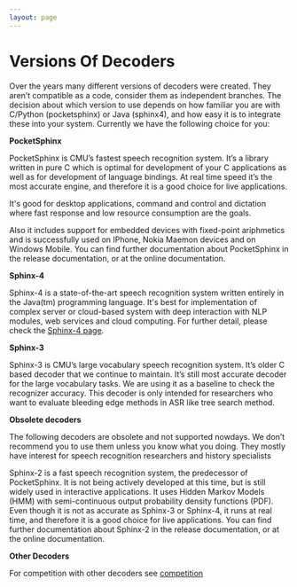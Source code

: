 ```yaml
---
layout: page 
---
```

# Versions Of Decoders

Over the years many different versions of decoders were created. They aren’t 
compatible as a code, consider 
them as independent branches. The decision about which version to use depends 
on how familiar you are with 
C/Python (pocketsphinx) or Java (sphinx4), and how easy it is to integrate 
these into your system. Currently
 we have the following choice for you:

**PocketSphinx**

PocketSphinx is CMU’s fastest speech recognition system. It’s a library written 
in pure C which is 
optimal for development of your C applications as well as for development of 
language bindings. At 
real time speed it’s the most accurate engine, and therefore it is a good 
choice for live applications.

It's good for desktop applications, command and control and dictation where 
fast response and low resource
consumption are the goals.

Also it includes support for embedded devices with fixed-point ariphmetics and 
is successfully used on 
IPhone, Nokia Maemon devices and on Windows Mobile. You can find further 
documentation about PocketSphinx 
in the release documentation, or at the online documentation.

**Sphinx-4**

Sphinx-4 is a state-of-the-art speech recognition system written entirely in 
the Java(tm) programming language. 
It's best for implementation of complex server or cloud-based system with deep 
interaction with NLP modules, web services and cloud computing. For further 
detail, please check the [ Sphinx-4 
page](http://cmusphinx.github.io/sphinx4 ).

**Sphinx-3**

Sphinx-3 is CMU’s large vocabulary speech recognition system. It’s older C 
based decoder that we 
continue to maintain. It’s still most accurate decoder for the large vocabulary 
tasks. We are using it as a baseline to check the recognizer accuracy. This 
decoder is only intended for researchers who want to evaluate bleeding edge 
methods in ASR like tree search method.


**Obsolete decoders**

The following decoders are obsolete and not supported nowdays. We don’t 
recommend you to use them unless you 
know what you doing. They mostly have interest for speech recognition 
researchers and history specialists

Sphinx-2 is a fast speech recognition system, the predecessor of PocketSphinx. 
It is not being actively 
developed at this time, but is still widely used in interactive applications. 
It uses Hidden Markov Models 
(HMM) with semi-continuous output probability density functions (PDF). Even 
though it is not as accurate as
Sphinx-3 or Sphinx-4, it runs at real time, and therefore it is a good choice 
for live applications. You 
can find further documentation about Sphinx-2 in the release documentation, or 
at the online documentation.

**Other Decoders**

For competition with other decoders see [competition](/wiki/competition)

